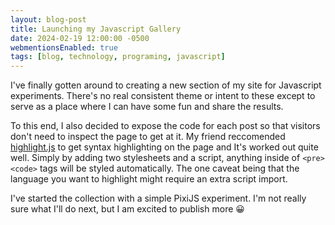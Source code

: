 ```yaml
---
layout: blog-post
title: Launching my Javascript Gallery
date: 2024-02-19 12:00:00 -0500
webmentionsEnabled: true
tags: [blog, technology, programing, javascript]
---
```

I've finally gotten around to creating a new section of my site for Javascript experiments.
There's no real consistent theme or intent to these except to serve as a place where I can have some fun and share the results.

To this end, I also decided to expose the code for each post so that visitors don't need to inspect the page to get at it.
My friend reccomended [highlight.js](https://highlightjs.org/) to get syntax highlighting on the page and It's worked out quite well. Simply by adding two stylesheets and a script, anything inside of `<pre><code>` tags will be styled automatically. The one caveat being that the language you want to highlight might require an extra script import.

I've started the collection with a simple PixiJS experiment. I'm not really sure what I'll do next, but I am excited to publish more 😀
